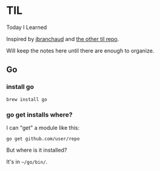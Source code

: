 # TIL

Today I Learned

Inspired by [jbranchaud](https://github.com/jbranchaud/til/) and [the other til repo](/).

Will keep the notes here until there are enough to organize.

## Go

### install go

```
brew install go
```

### go get installs where?

I can "get" a module like this:

```
go get github.com/user/repo
```

But where is it installed?

It's in `~/go/bin/`.
